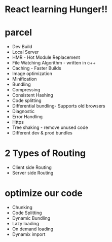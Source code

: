 # React learning Hunger!!

# parcel

- Dev Build
- Local Server
- HMR - Hot Module Replacement
- File Watching Algorithm - written in c++
- Caching - Faster Builds
- Image optimization
- Minification
- Bundling
- Compressing
- Consistent Hashing
- Code splitting
- Differential bundling- Supports old browsers
- Diagnostic
- Error Handling
- Https
- Tree shaking - remove unused code
- Different dev & prod bundles

# 2 Types of Routing

- Client side Routing
- Server side Routing

# optimize our code

- Chunking
- Code Splitting
- Dynamic Bundling
- Lazy loading
- On demand loading
- Dynamix import

